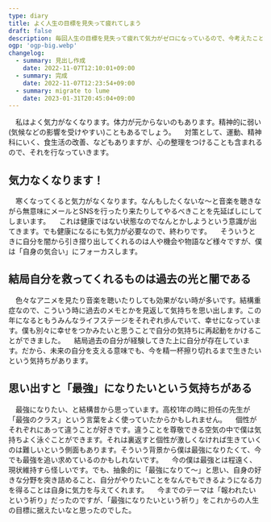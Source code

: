 ```yaml
---
type: diary
title: よく人生の目標を見失って疲れてしまう
draft: false
description: 毎回人生の目標を見失って疲れて気力がゼロになっているので、今考えたことを記録しておきます。
ogp: 'ogp-big.webp'
changelog:
  - summary: 見出し作成
    date: 2022-11-07T12:10:01+09:00
  - summary: 完成
    date: 2022-11-07T12:23:54+09:00
  - summary: migrate to lume
    date: 2023-01-31T20:45:04+09:00
---
```


　私はよく気力がなくなります。体力が元からないのもあります。精神的に弱い(気候などの影響を受けやすい)こともあるでしょう。
　対策として、運動、精神科にいく、食生活の改善、などもありますが、心の整理をつけることも含まれるので、それを行なっていきます。

## 気力なくなります！

　寒くなってくると気力がなくなります。なんもしたくないな〜と音楽を聴きながら無意味にメールとSNSを行ったり来たりしてやるべきことを先延ばしにしてしまいます。
　これは健康ではない状態なのでなんとかしようという意識が出てきます。でも健康になるにも気力が必要なので、終わりです。
　そういうときに自分を闇から引き摺り出してくれるのは人や機会や物語など様々ですが、僕は「自身の気合い」にフォーカスします。

## 結局自分を救ってくれるものは過去の光と闇である

　色々なアニメを見たり音楽を聴いたりしても効果がない時が多いです。結構重症なので、こういう時に過去のメモとかを見返して気持ちを思い出します。この年になるともうみんなライフステージをそれぞれ歩んでいて、幸せになっています。僕も別々に幸せをつかみたいと思うことで自分の気持ちに再起動をかけることができました。
　結局過去の自分が経験してきた上に自分が存在しています。だから、未来の自分を支える意味でも、今を精一杯擦り切れるまで生きたいという気持ちがあります。

## 思い出すと「最強」になりたいという気持ちがある

　最強になりたい、と結構昔から思っています。高校1年の時に担任の先生が「最強のクラス」という言葉をよく使っていたからかもしれません。
　個性がそれぞれにあって違うことが好きです。違うことを尊敬できる空気の中で僕は気持ちよく泳ぐことができます。それは裏返すと個性が激しくなければ生きていくのは難しいという側面もあります。そういう背景から僕は最強になりたくて、今でも最強を追い求めているのかもしれないです。
　今の僕は最強とは程遠く、現状維持すら怪しいです。でも、抽象的に「最強になりて〜」と思い、自身の好きな分野を突き詰めること、自分がやりたいことをなんでもできるようになる力を得ることは自身に気力を与えてくれます。
　今までのテーマは「報われたいという祈り」だったのですが、「最強になりたいという祈り」をこれからの人生の目標に据えたいなと思ったのでした。
